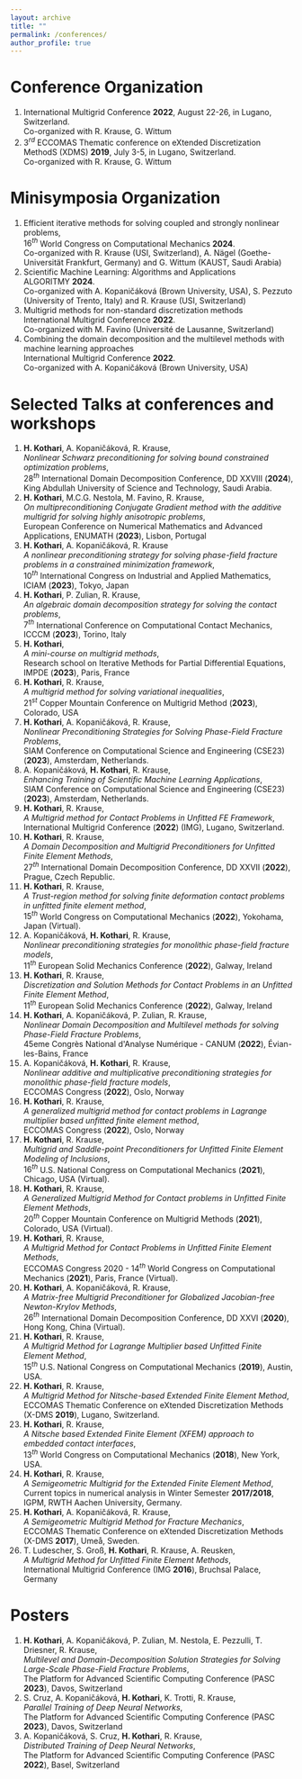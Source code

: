 ```yaml
---
layout: archive
title: ""
permalink: /conferences/
author_profile: true
---
```


# Conference Organization
1. International Multigrid Conference **2022**, August 22-26, in Lugano, Switzerland. <br> Co-organized with R. Krause, G. Wittum 
1. $3^{rd}$ ECCOMAS Thematic conference on eXtended Discretization MethodS (XDMS) **2019**, July 3-5, in Lugano, Switzerland. <br> Co-organized with R. Krause,  G. Wittum

# Minisymposia Organization
1. Efficient iterative methods for solving coupled and strongly nonlinear problems, <br> $16^{th}$ World Congress on Computational Mechanics **2024**. <br> Co-organized with  R. Krause (USI, Switzerland),  A. Nägel (Goethe-Universität Frankfurt, Germany) and G. Wittum (KAUST, Saudi Arabia)
1. Scientific Machine Learning: Algorithms and Applications <br> ALGORITMY **2024**. <br> Co-organized with A. Kopaničáková (Brown University, USA), S. Pezzuto (University of Trento, Italy) and R. Krause (USI, Switzerland)
1. Multigrid methods for non-standard discretization methods <br> International Multigrid Conference **2022**. <br> Co-organized with M. Favino (Université de Lausanne, Switzerland)
1. Combining the domain decomposition and the multilevel methods with machine learning approaches <br> International Multigrid Conference **2022**.<br> Co-organized with A. Kopaničáková (Brown University, USA)

# Selected Talks at conferences and workshops
1. __H. Kothari__, A. Kopaničáková, R. Krause, <br> *Nonlinear Schwarz preconditioning for solving bound constrained optimization problems*, <br> $28^{th}$ International Domain Decomposition Conference, DD XXVIII (**2024**), King Abdullah University of Science and Technology, Saudi Arabia.
1. __H. Kothari__, M.C.G. Nestola, M. Favino, R. Krause, <br> *On multipreconditioning Conjugate Gradient method with the additive multigrid for solving highly anisotropic problems*, <br> European Conference on Numerical Mathematics and Advanced Applications, ENUMATH (**2023**), Lisbon, Portugal
1. __H. Kothari__, A. Kopaničáková, R. Krause <br> *A nonlinear preconditioning strategy for solving phase-field fracture problems in a constrained minimization framework*, <br> $10^{th}$ International Congress on Industrial and Applied Mathematics, ICIAM (**2023**), Tokyo, Japan
1. __H. Kothari__, P. Zulian, R. Krause, <br> *An algebraic domain decomposition strategy for solving the contact problems*, <br> $7^{th}$ International Conference on Computational Contact Mechanics, ICCCM (**2023**), Torino, Italy
1. __H. Kothari__, <br> *A mini-course on multigrid methods*, <br> Research school on Iterative Methods for Partial Differential Equations, IMPDE (**2023**), Paris, France
1. __H. Kothari__, R. Krause, <br> *A multigrid method for solving variational inequalities*, <br> $21^{st}$ Copper Mountain Conference on Multigrid Method (**2023**), Colorado, USA
1. __H. Kothari__, A. Kopaničáková, R. Krause, <br> *Nonlinear Preconditioning Strategies for Solving Phase-Field Fracture Problems*, <br> SIAM Conference on Computational Science and Engineering (CSE23) (**2023**), Amsterdam, Netherlands.
1. A. Kopaničáková, __H. Kothari__, R. Krause, <br> *Enhancing Training of Scientific Machine Learning Applications*, <br> SIAM Conference on Computational Science and Engineering (CSE23) (**2023**), Amsterdam, Netherlands.
1. __H. Kothari__, R. Krause, <br> *A Multigrid method for Contact Problems in Unfitted FE Framework*, <br> International Multigrid Conference (**2022**) (IMG), Lugano, Switzerland.
1. __H. Kothari__, R. Krause,<br> *A Domain Decomposition and Multigrid Preconditioners for Unfitted Finite Element Methods*,<br> $27^{th}$ International Domain Decomposition Conference, DD XXVII (**2022**), Prague, Czech Republic.
1. __H. Kothari__, R. Krause, <br> *A Trust-region method for solving finite deformation contact problems in unfitted finite element method*,<br> ${15}^{th}$ World Congress on Computational Mechanics (**2022**), Yokohama, Japan (Virtual).
1. A. Kopaničáková, __H. Kothari__, R. Krause,<br> *Nonlinear preconditioning strategies for monolithic phase-field fracture models*,<br> $11^{th}$ European Solid Mechanics Conference (**2022**), Galway, Ireland
1. __H. Kothari__, R. Krause,<br> *Discretization and Solution Methods for Contact Problems in an Unfitted Finite Element Method*,<br> $11^{th}$ European Solid Mechanics Conference (**2022**), Galway, Ireland
1. __H. Kothari__, A. Kopaničáková, P. Zulian, R. Krause,<br> *Nonlinear Domain Decomposition and Multilevel methods for solving Phase-Field Fracture Problems*,<br> 45eme Congrès National d'Analyse Numérique - CANUM (**2022**), Évian-les-Bains, France
1. A. Kopaničáková, __H. Kothari__, R. Krause,<br> *Nonlinear additive and multiplicative preconditioning strategies for monolithic phase-field fracture models*,<br> ECCOMAS Congress (**2022**), Oslo, Norway
1. __H. Kothari__, R. Krause,<br> *A generalized multigrid method for contact problems in Lagrange multiplier based unfitted finite element method*,<br> ECCOMAS Congress (**2022**), Oslo, Norway
1. __H. Kothari__, R. Krause,<br> *Multigrid and Saddle-point Preconditioners for Unfitted Finite Element Modeling of Inclusions*,<br> ${16}^{th}$ U.S. National Congress on Computational Mechanics (**2021**), Chicago, USA (Virtual).
1. __H. Kothari__, R. Krause,<br> *A Generalized Multigrid Method for Contact problems in Unfitted Finite Element Methods*,<br> $20^{th}$ Copper Mountain Conference on Multigrid Methods (**2021**), Colorado, USA (Virtual).
1. __H. Kothari__, R. Krause,<br> *A Multigrid Method for Contact Problems in Unfitted Finite Element Methods*,<br> ECCOMAS Congress 2020 - $14^{th}$ World Congress on Computational Mechanics (**2021**), Paris, France (Virtual).
1. __H. Kothari__, A. Kopaničáková, R. Krause,<br> *A Matrix-free Multigrid Preconditioner for Globalized Jacobian-free Newton-Krylov Methods*,<br> $26^{th}$ International Domain Decomposition Conference, DD XXVI (**2020**), Hong Kong, China (Virtual).
1. __H. Kothari__, R. Krause,<br> *A Multigrid Method for Lagrange Multiplier based Unfitted Finite Element Method*,<br> $15^{th}$ U.S. National Congress on Computational Mechanics (**2019**), Austin, USA.
1. __H. Kothari__, R. Krause,<br> *A Multigrid Method for Nitsche-based Extended Finite Element Method*,<br> ECCOMAS Thematic Conference on eXtended Discretization Methods (X-DMS **2019**), Lugano, Switzerland.
1. __H. Kothari__, R. Krause,<br> *A Nitsche based Extended Finite Element (XFEM) approach to embedded contact interfaces*,<br> $13^{th}$ World Congress on Computational Mechanics (**2018**), New York, USA.
1. __H. Kothari__, R. Krause,<br> *A Semigeometric Multigrid for the Extended Finite Element Method*,<br> Current topics in numerical analysis in Winter Semester **2017/2018**, IGPM, RWTH Aachen University, Germany.
1. __H. Kothari__, A. Kopaničáková, R. Krause,<br> *A Semigeometric Multigrid Method for Fracture Mechanics*,<br> ECCOMAS Thematic Conference on eXtended Discretization Methods (X-DMS **2017**), Umeå, Sweden.
1. T. Ludescher, S. Groß, __H. Kothari__, R. Krause, A. Reusken,<br> *A Multigrid Method for Unfitted Finite Element Methods*,<br> International Multigrid Conference (IMG **2016**), Bruchsal Palace, Germany

# Posters
1. __H. Kothari__, A. Kopaničáková, P. Zulian, M. Nestola, E. Pezzulli, T. Driesner, R. Krause,<br> *Multilevel and Domain-Decomposition Solution Strategies for Solving Large-Scale Phase-Field Fracture Problems*,<br> The Platform for Advanced Scientific Computing  Conference (PASC **2023**), Davos, Switzerland
1. S. Cruz, A. Kopaničáková, __H. Kothari__, K. Trotti, R. Krause,<br> *Parallel Training of Deep Neural Networks*,<br> The Platform for Advanced Scientific Computing  Conference (PASC **2023**), Davos, Switzerland
1. A. Kopaničáková, S. Cruz, __H. Kothari__, R. Krause,<br> *Distributed Training of Deep Neural Networks*,<br> The Platform for Advanced Scientific Computing  Conference (PASC **2022**), Basel, Switzerland
